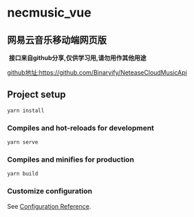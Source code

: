 # necmusic_vue
## 网易云音乐移动端网页版
​	**接口来自github分享,仅供学习用,请勿用作其他用途**

[github地址:<https://github.com/Binaryify/NeteaseCloudMusicApi> ](https://github.com/Binaryify/NeteaseCloudMusicApi)

## Project setup
```
yarn install
```

### Compiles and hot-reloads for development
```
yarn serve
```

### Compiles and minifies for production
```
yarn build
```

### Customize configuration
See [Configuration Reference](https://cli.vuejs.org/config/).
